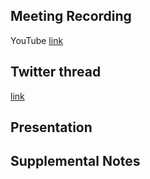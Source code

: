 ## Meeting Recording

YouTube [link](---)

## Twitter thread

[link](---)

## Presentation



## Supplemental Notes


